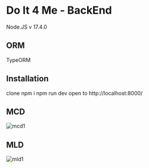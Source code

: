 # Do It 4 Me - BackEnd
Node.JS v 17.4.0

## ORM 
TypeORM

## Installation
clone 
npm i 
npm run dev 
open to http://localhost:8000/


## MCD 
![mcd1](./assets/MCD_P3_V1.png)

## MLD 
![mld1](./assets/MLD_P3_V1.png)
